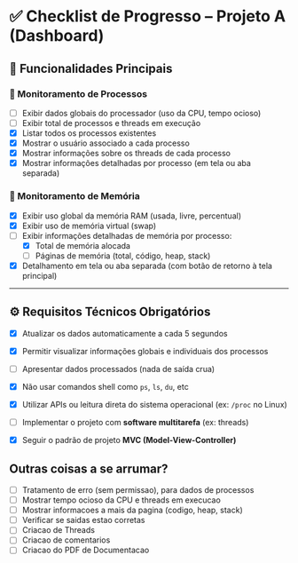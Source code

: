 # ✅ Checklist de Progresso – Projeto A (Dashboard)

## 🎯 Funcionalidades Principais

### 🔹 Monitoramento de Processos
- [ ] Exibir dados globais do processador (uso da CPU, tempo ocioso)
- [ ] Exibir total de processos e threads em execução
- [X] Listar todos os processos existentes
- [X] Mostrar o usuário associado a cada processo
- [X] Mostrar informações sobre os threads de cada processo
- [X] Mostrar informações detalhadas por processo (em tela ou aba separada)

### 🔹 Monitoramento de Memória
- [X] Exibir uso global da memória RAM (usada, livre, percentual)
- [X] Exibir uso de memória virtual (swap)
- [ ] Exibir informações detalhadas de memória por processo:
  - [X] Total de memória alocada
  - [ ] Páginas de memória (total, código, heap, stack)
- [X] Detalhamento em tela ou aba separada (com botão de retorno à tela principal)

---

## ⚙️ Requisitos Técnicos Obrigatórios

- [X] Atualizar os dados automaticamente a cada 5 segundos
- [X] Permitir visualizar informações globais e individuais dos processos
- [ ] Apresentar dados processados (nada de saída crua)
- [X] Não usar comandos shell como `ps`, `ls`, `du`, etc
- [X] Utilizar APIs ou leitura direta do sistema operacional (ex: `/proc` no Linux)
- [ ] Implementar o projeto com **software multitarefa** (ex: threads)
- [X] Seguir o padrão de projeto **MVC (Model-View-Controller)**


## Outras coisas a se arrumar?
- [ ] Tratamento de erro (sem permissao), para dados de processos
- [ ] Mostrar tempo ocioso da CPU e threads em execucao
- [ ] Mostrar informacoes a mais da pagina (codigo, heap, stack)
- [ ] Verificar se saidas estao corretas
- [ ] Criacao de Threads
- [ ] Criacao de comentarios
- [ ] Criacao do PDF de Documentacao